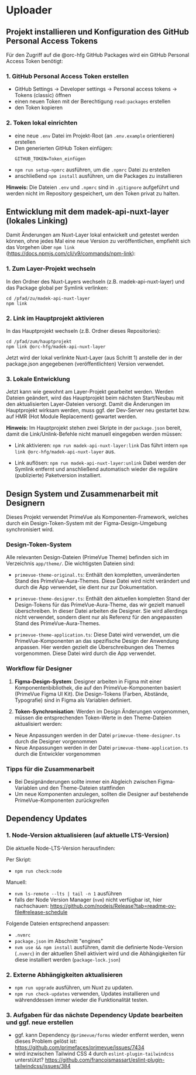 # Uploader

## Projekt installieren und Konfiguration des GitHub Personal Access Tokens

Für den Zugriff auf die @orc-hfg GitHub Packages wird ein GitHub Personal Access Token benötigt:

### 1. GitHub Personal Access Token erstellen

- GitHub Settings → Developer settings → Personal access tokens → Tokens (classic) öffnen
- einen neuen Token mit der Berechtigung `read:packages` erstellen
- den Token kopieren

### 2. Token lokal einrichten

- eine neue `.env` Datei im Projekt-Root (an `.env.example` orientieren) erstellen
- Den generierten GitHub Token einfügen:
  ```
  GITHUB_TOKEN=Token_einfügen
  ```
- `npm run setup-npmrc` ausführen, um die `.npmrc` Datei zu erstellen
- anschließend `npm install` ausführen, um die Packages zu installieren

**Hinweis:** Die Dateien `.env` und `.npmrc` sind in `.gitignore` aufgeführt und werden nicht im Repository gespeichert, um den Token privat zu halten.

## Entwicklung mit dem madek-api-nuxt-layer (lokales Linking)
Damit Änderungen am Nuxt-Layer lokal entwickelt und getestet werden können, ohne jedes Mal eine neue Version zu veröffentlichen, empfiehlt sich das Vorgehen über `npm link` (https://docs.npmjs.com/cli/v9/commands/npm-link):

### 1. Zum Layer-Projekt wechseln
In den Ordner des Nuxt-Layers wechseln (z.B. madek-api-nuxt-layer) und das Package global per Symlink verlinken:

```
cd /pfad/zu/madek-api-nuxt-layer
npm link
```

### 2. Link im Hauptprojekt aktivieren
In das Hauptprojekt wechseln (z.B. Ordner dieses Repositories):

```
cd /pfad/zum/hauptprojekt
npm link @orc-hfg/madek-api-nuxt-layer
```

Jetzt wird der lokal verlinkte Nuxt-Layer (aus Schritt 1) anstelle der in der package.json angegebenen (veröffentlichten) Version verwendet.

### 3. Lokale Entwicklung
Jetzt kann wie gewohnt am Layer-Projekt gearbeitet werden. Werden Dateien geändert, wird das Hauptprojekt beim nächsten Start/Neubau mit den aktualisierten Layer-Dateien versorgt.
Damit die Änderungen im Hauptprojekt wirksam werden, muss ggf. der Dev-Server neu gestartet bzw. auf HMR (Hot Module Replacement) gewartet werden.

**Hinweis:** Im Hauptprojekt stehen zwei Skripte in der `package.json` bereit, damit die Link/Unlink-Befehle nicht manuell eingegeben werden müssen:
- Link aktivieren: `npm run madek-api-nuxt-layer:link`
Das führt intern `npm link @orc-hfg/madek-api-nuxt-layer` aus.

- Link auflösen: `npm run madek-api-nuxt-layer:unlink`
Dabei werden der Symlink entfernt und anschließend automatisch wieder die reguläre (publizierte) Paketversion installiert.

## Design System und Zusammenarbeit mit Designern

Dieses Projekt verwendet PrimeVue als Komponenten-Framework, welches durch ein Design-Token-System mit der Figma-Design-Umgebung synchronisiert wird.

### Design-Token-System

Alle relevanten Design-Dateien (PrimeVue Theme) befinden sich im Verzeichnis `app/theme/`. Die wichtigsten Dateien sind:

- `primevue-theme-original.ts`: Enthält den kompletten, unveränderten Stand des PrimeVue-Aura-Themes. Diese Datei wird nicht verändert und durch die App verwendet, sie dient nur zur Dokumentation.

- `primevue-theme-designer.ts`: Enthält den aktuellen kompletten Stand der Design-Tokens für das PrimeVue-Aura-Theme, das wir gezielt manuell überschreiben. In dieser Datei arbeiten die Designer. Sie wird allerdings nicht verwendet, sondern dient nur als Referenz für den angepassten Stand des PrimeVue-Aura-Themes.

- `primevue-theme-application.ts`: Diese Datei wird verwendet, um die PrimeVue-Komponenten an das spezifische Design der Anwendung anpassen. Hier werden gezielt die Überschreibungen des Themes vorgenommen. Diese Datei wird durch die App verwendet.

### Workflow für Designer

1. **Figma-Design-System**: Designer arbeiten in Figma mit einer Komponentenbibliothek, die auf den PrimeVue-Komponenten basiert (PrimeVue Figma UI Kit). Die Design-Tokens (Farben, Abstände, Typografie) sind in Figma als Variablen definiert.

2. **Token-Synchronisation**: Werden im Design Änderungen vorgenommen, müssen die entsprechenden Token-Werte in den Theme-Dateien aktualisiert werden:
- Neue Anpassungen werden in der Datei `primevue-theme-designer.ts` durch die Designer vorgenommen
- Neue Anpassungen werden in der Datei `primevue-theme-application.ts` durch die Entwickler vorgenommen

### Tipps für die Zusammenarbeit

- Bei Designänderungen sollte immer ein Abgleich zwischen Figma-Variablen und den Theme-Dateien stattfinden
- Um neue Komponenten anzulegen, sollten die Designer auf bestehende PrimeVue-Komponenten zurückgreifen

## Dependency Updates

### 1. Node-Version aktualisieren (auf aktuelle LTS-Version)

Die aktuelle Node-LTS-Version herausfinden:

Per Skript:
- `npm run check:node`

Manuell:
- `nvm ls-remote --lts | tail -n 1` ausführen
- falls der Node Version Manager (`nvm`) nicht verfügbar ist, hier nachschauen: https://github.com/nodejs/Release?tab=readme-ov-file#release-schedule

Folgende Dateien entsprechend anpassen:
- `.nvmrc`
- `package.json` im Abschnitt "engines"
- `nvm use && npm install` ausführen, damit die definierte Node-Version (`.nvmrc`) in der aktuellen Shell aktiviert wird und die Abhängigkeiten für diese installiert werden (`package-lock.json`)

### 2. Externe Abhängigkeiten aktualisieren

- `npm run upgrade` ausführen, um Nuxt zu updaten.
- `npm run check-updates` verwenden, Updates installieren und währenddessen immer wieder die Funktionalität testen.

### 3. Aufgaben für das nächste Dependency Update bearbeiten und ggf. neue erstellen
- ggf. kann Dependency `@primevue/forms` wieder entfernt werden, wenn dieses Problem gelöst ist: https://github.com/primefaces/primevue/issues/7434
- wird inzwischen Tailwind CSS 4 durch `eslint-plugin-tailwindcss` unterstützt? https://github.com/francoismassart/eslint-plugin-tailwindcss/issues/384
